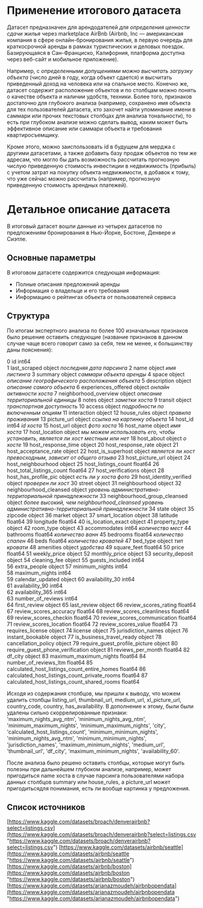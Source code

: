# Применение итогового датасета 
﻿Датасет предназначен для арендодателей *для определения ценности сдачи жилья* через marketplace AirBnb (Airbnb, Inc — американская компания в сфере онлайн-бронирования жилья, в первую очередь для краткосрочной аренды в рамках туристических и деловых поездок. Базирующаяся в Сан-Франциско, Калифорния, платформа доступна через веб-сайт и мобильное приложение).

Например, с *определенными допущениями можно высчитать загрузку объекта* (число дней в году, когда объект сдается) и высчитать приведенный доход на человека или на спальное место. 
Конечно же, датасет содержит расположение объектов и по столбцам можно понять о качестве объекта и наличии удобств, техники. 
Более того, признаков достаточно для глубокого анализа (например, сохранено имя объекта для тех пользователей датасета, кто захочет найти упоминание имени в саммари или прочих текстовых столбцах для анализа тональности), то есть при глубоком анализе можно сделать вывод, каким может быть эффективное описание или саммари объекта и требования квартиросъемщику.

Кроме этого, можно заиспользовать id в будущем для мерджа с другими датасетами, а также добавить базу продаж объектов по тем же адресам, что могло бы дать возможность рассчитать прогнозную числую приведенную стоимость инвестиции в недвижимость (прибыль) с учетом затрат на покупку объекта недвижимости, в добавок к тому, что уже сейчас можно рассчитать (например, прогнозную приведенную стоимость арендных платежей).


# Детальное описание датасета

В итоговый датасет вошли данные из четырех датасетов по предложениям бронирования в Нью-Йорке, Бостоне, Денвере и Сиэтле. 

## Основные параметры

В итоговом датасете содержится следующая информация:
 - Полные описания предложений аренды
 - Информация о владельце и его требования
 - Информацию о рейтингах объекта от пользователей сервиса

## Структура

По итогам экспертного анализа по более 100 изначальных признаков было решение оставить следующие (название признаков в данном случае чаще всего говорит само за себя, тем не менее, к большинству даны пояснения):

 0   id                                            int64  
 1   last_scraped                                  object *последняя дата парсинга*
 2   name                                          object *имя листинга*
 3   summary                                       object *саммари объекта аренды*
 4   space                                         object *описание географического расположения объекта*
 5   description                                   object *описание самого объекта*
 6   experiences_offered                           object *онлайн активности хоста*
 7   neighborhood_overview                         object *описание территориальной единицы*
 8   notes                                         object *заметки хоста*
 9   transit                                       object *транспортная доступность*
 10  access                                        object *подробности по включенным опциям*
 11  interaction                                   object 
 12  house_rules                                   object *правила проживания*
 13  picture_url                                   object *ссылка на картинку объекта*
 14  host_id                                       int64  *id хоста*
 15  host_url                                      object *фото хоста*
 16  host_name                                     object *имя хоста*
 17  host_location                                 object *мы можем использовать его, чтобы установить, является ли хост местным или нет*
 18  host_about                                    object *о хосте*
 19  host_response_time                            object 
 20  host_response_rate                            object 
 21  host_acceptance_rate                          object 
 22  host_is_superhost                             object *является ли хост превосходным, зависит от общего отзыва*
 23  host_picture_url                              object 
 24  host_neighbourhood                            object 
 25  host_listings_count                           float64
 26  host_total_listings_count                     float64
 27  host_verifications                            object 
 28  host_has_profile_pic                          object *есть ли у хоста фото*
 29  host_identity_verified                        object *проверен ли хост*
 30  street                                        object 
 31  neighbourhood                                 object 
 32  neighbourhood_cleansed                        object *уровень административно-территориальной принадлежности*
 33  neighbourhood_group_cleansed                  object *более высокий, чем neighbourhood_cleansed уровень административно-территориальной принадлежности* 
 34  state                                         object 
 35  zipcode                                       object 
 36  market                                        object 
 37  smart_location                                object 
 38  latitude                                      float64
 39  longitude                                     float64
 40  is_location_exact                             object 
 41  property_type                                 object 
 42  room_type                                     object 
 43  accommodates                                  int64  *количество мест*
 44  bathrooms                                     float64 *количество ванн*
 45  bedrooms                                      float64 *количество спален*
 46  beds                                          float64 *количество кроватей*
 47  bed_type                                      object *тип кровати*
 48  amenities                                     object *удобства*
 49  square_feet                                   float64
 50  price                                         float64
 51  weekly_price                                  object 
 52  monthly_price                                 object 
 53  security_deposit                              object 
 54  cleaning_fee                                  object 
 55  guests_included                               int64  
 56  extra_people                                  object 
 57  minimum_nights                                int64  
 58  maximum_nights                                int64  
 59  calendar_updated                              object 
 60  availability_30                               int64  
 61  availability_90                               int64  
 62  availability_365                              int64  
 63  number_of_reviews                             int64  
 64  first_review                                  object 
 65  last_review                                   object 
 66  review_scores_rating                          float64
 67  review_scores_accuracy                        float64
 68  review_scores_cleanliness                     float64
 69  review_scores_checkin                         float64
 70  review_scores_communication                   float64
 71  review_scores_location                        float64
 72  review_scores_value                           float64
 73  requires_license                              object 
 74  license                                       object 
 75  jurisdiction_names                            object 
 76  instant_bookable                              object 
 77  is_business_travel_ready                      object 
 78  cancellation_policy                           object 
 79  require_guest_profile_picture                 object 
 80  require_guest_phone_verification              object 
 81  reviews_per_month                             float64
 82  df_city                                       object 
 83  maximum_maximum_nights                        float64
 84  number_of_reviews_ltm                         float64
 85  calculated_host_listings_count_entire_homes   float64
 86  calculated_host_listings_count_private_rooms  float64
 87  calculated_host_listings_count_shared_rooms   float64

Исходя из содержания столбцов, мы пришли к выводу, что можем удалить столбцы listing_url, thumbnail_url, medium_url, xl_picture_url, country_code, country, has_availability.
В дополнение к этому, были были удалены сильно скоррелированные признаки:
'maximum_nights_avg_ntm', 'minimum_nights_avg_ntm', 'minimum_maximum_nights', 'minimum_maximum_nights', 'city', 'calculated_host_listings_count', 'minimum_minimum_nights', 'minimum_nights_avg_ntm', 'minimum_minimum_nights', 'jurisdiction_names', 'maximum_minimum_nights', 'medium_url', 'thumbnail_url', 'df_city', 'maximum_minimum_nights', 'availability_60'.
  
После анализа было решено оставить столбцы, которые могут быть полезны при дальнейшем глубоком анализе, например, может пригодиться name хоста в случае парсинга пользователями набора данных столбцов summary или house_rules, а picture_url может пригодитьсядля понимания, есть ли вообще картинка у предложения.


## Список источников
[https://www.kaggle.com/datasets/broach/denverairbnb?select=listings.csv](https://www.kaggle.com/datasets/broach/denverairbnb?select=listings.csv "https://www.kaggle.com/datasets/broach/denverairbnb?select=listings.csv")
[https://www.kaggle.com/datasets/airbnb/seattle](https://www.kaggle.com/datasets/airbnb/seattle "https://www.kaggle.com/datasets/airbnb/seattle")
[https://www.kaggle.com/datasets/airbnb/boston](https://www.kaggle.com/datasets/airbnb/boston "https://www.kaggle.com/datasets/airbnb/boston")
[https://www.kaggle.com/datasets/arianazmoudeh/airbnbopendata](https://www.kaggle.com/datasets/arianazmoudeh/airbnbopendata "https://www.kaggle.com/datasets/arianazmoudeh/airbnbopendata")
